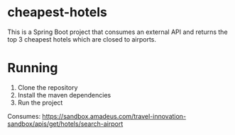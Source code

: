 # cheapest-hotels

This is a Spring Boot project that consumes an external API and returns the top 3 cheapest hotels which are closed to airports.

# Running

1. Clone the repository
2. Install the maven dependencies
3. Run the project


Consumes: https://sandbox.amadeus.com/travel-innovation-sandbox/apis/get/hotels/search-airport
